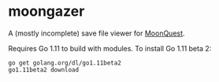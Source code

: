 # moongazer

A (mostly incomplete) save file viewer for [MoonQuest](https://store.steampowered.com/app/511540/MoonQuest/).

Requires Go 1.11 to build with modules. To install Go 1.11 beta 2:

```
go get golang.org/dl/go1.11beta2
go1.11beta2 download
```
